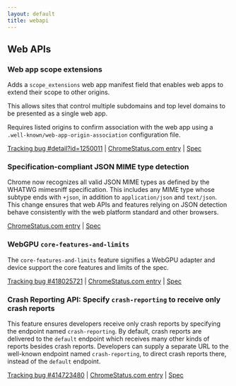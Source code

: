 ```yaml
---
layout: default
title: webapi
---
```


## Web APIs

### Web app scope extensions

Adds a `scope_extensions` web app manifest field that enables web apps to extend their scope to other origins.

This allows sites that control multiple subdomains and top level domains to be presented as a single web app.

Requires listed origins to confirm association with the web app using a `.well-known/web-app-origin-association` configuration file.

[Tracking bug #detail?id=1250011](https://issues.chromium.org/issues/detail?id=1250011) | [ChromeStatus.com entry](https://chromestatus.com/feature/5746537956114432) | [Spec](https://github.com/WICG/manifest-incubations/pull/113)

### Specification-compliant JSON MIME type detection

Chrome now recognizes all valid JSON MIME types as defined by the WHATWG mimesniff specification. This includes any MIME type whose subtype ends with `+json`, in addition to `application/json` and `text/json`. This change ensures that web APIs and features relying on JSON detection behave consistently with the web platform standard and other browsers.

[ChromeStatus.com entry](https://chromestatus.com/feature/5470594816278528) | [Spec](https://mimesniff.spec.whatwg.org/#json-mime-type)

### WebGPU `core-features-and-limits`

The `core-features-and-limits` feature signifies a WebGPU adapter and device support the core features and limits of the spec.

[Tracking bug #418025721](https://issues.chromium.org/issues/418025721) | [ChromeStatus.com entry](https://chromestatus.com/feature/4744775089258496) | [Spec](https://gpuweb.github.io/gpuweb/#core-features-and-limits)

### Crash Reporting API: Specify `crash-reporting` to receive only crash reports

This feature ensures developers receive only crash reports by specifying the endpoint named `crash-reporting`. By default, crash reports are delivered to the `default` endpoint which receives many other kinds of reports besides crash reports. Developers can supply a separate URL to the well-known endpoint named `crash-reporting`, to direct crash reports there, instead of the `default` endpoint.

[Tracking bug #414723480](https://issues.chromium.org/issues/414723480) | [ChromeStatus.com entry](https://chromestatus.com/feature/5129218731802624) | [Spec](https://wicg.github.io/crash-reporting/#crash-reports-delivery-priority)
